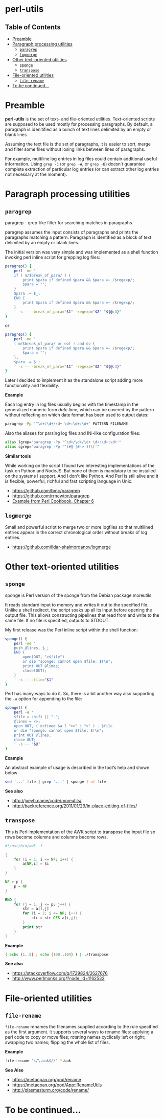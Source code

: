 # perl-utils

## Table of Contents

* [Preamble](#preamble)
* [Paragraph processing utilities](#paragraph-processing-utilities)
  * [`paragrep`](#paragrep)
  * [`logmerge`](#logmerge)
* [Other text-oriented utilities](#other-text-oriented-utilities)
  * [`sponge`](#sponge)
  * [`transpose`](#transpose)
* [File-oriented utilities](#file-oriented-utilities)
  * [`file-rename`](#file-rename)
* [To be continued...](#to-be-continued)

# Preamble

**perl-utils** is the set of text- and file-oriented utilities. Text-oriented scripts are supposed to be used mostly for processing paragraphs. By default, a paragraph is idenitified as a bunch of text lines delimited by an empty or blank lines.

Assuming the text file is the set of paragraphs, it is easier to sort, merge and filter some files without losing links between lines of paragraphs.

For example, multiline log entries in log files could contain additional useful information. Using `grep -C` (or `grep -A`, or `grep -B`) doesn't guarantee complete extraction of particular log entries (or can extract other log entries not necessary at the moment).

# Paragraph processing utilities

## `paragrep`

paragrep - grep-like filter for searching matches in paragraphs.

paragrep assumes the input consists of paragraphs and prints the paragraphs matching a pattern. Paragraph is identified as a block of text delimited by an empty or blank lines.

The initial version was very simple and was implemented as a shell function invoking perl inline script for grepping log files:

```bash
paragrep() {
	perl -ne '
	if ( m/$break_of_para/ ) {
		print $para if defined $para && $para =~ /$regexp/;
		$para = "";
	}
	$para .= $_;
	END {
		print $para if defined $para && $para =~ /$regexp/;
	}
	' -s -- -break_of_para="$1" -regexp="$2" "${@:3}"
}
```

or

```bash
paragrep() {
	perl -ne '
	( m/$break_of_para/ or eof ) and do {
		print $para if defined $para && $para =~ /$regexp/;
		$para = "";
	};
	$para .= $_;
	' -s -- -break_of_para="$1" -regexp="$2" "${@:3}"
}
```

Later I decided to implement it as the standalone script adding more functionality and flexibility.

**Example**

Each log entry in log files usually begins with the timestamp in the generalized numeric form *date time*, which can be covered by the pattern without reflecting on which date format has been used to output dates:

```bash
paragrep -Pp '^\d+/\d+/\d+ \d+:\d+:\d+' PATTERN FILENAME
```

Also the aliases for parsing log files and INI-like configuration files:

```bash
alias lgrep="paragrep -Pp '^\d+/\d+/\d+ \d+:\d+:\d+'"
alias cgrep="paragrep -Pp '^(#@ |#-> )?\['"
```

**Similar tools**

While working on the script I found two interesting implementations of the task on Python and NodeJS. But none of them is mandatory to be installed on the systems I support. And I don't like Python. And Perl is still alive and it is flexible, powerful, richful and fast scripting language in Unix.

* https://github.com/bmc/paragrep
* https://github.com/rrnewton/paragrep
* [Example from Perl Cookbook, Chapter 6](https://resources.oreilly.com/examples/9780596003135/blob/master/cookbook.examples/ch06/paragrep)

## `logmerge`

Small and powerful script to merge two or more logfiles so that multilined entries appear in the correct chronological order without breaks of log entries.

* https://github.com/ildar-shaimordanov/logmerge

# Other text-oriented utilities

## `sponge`

sponge is Perl version of the sponge from the Debian package moreutils.

It reads standard input to memory and writes it out to the specified file. Unlike a shell redirect, the script soaks up all its input before opening the output file. This allows constructing pipelines that read from and write to the same file. If no file is specified, outputs to STDOUT.

My first release was the Perl inline script within the shell function:

```bash
sponge() {
	perl -ne '
	push @lines, $_;
	END {
		open(OUT, ">$file")
		or die "sponge: cannot open $file: $!\n";
		print OUT @lines;
		close(OUT);
	}
	' -s -- -file="$1"
}
```

Perl has many ways to do it. So, there is a bit another way also supporting the `-a` option for appending to the file:

```bash
sponge() {
	perl -e '
	$file = shift || "-";
	@lines = <>;
	open OUT, ( defined $a ? ">>" : ">" ) . $file
	or die "sponge: cannot open $file: $!\n";
	print OUT @lines;
	close OUT;
	' -s -- "$@"
}
```

**Example**

An abstract example of usage is described in the tool's help and shown below:

```bash
sed '...' file | grep '...' | sponge [-a] file
```

**See also**

* http://joeyh.name/code/moreutils/
* http://backreference.org/2011/01/29/in-place-editing-of-files/

## `transpose`

This is Perl implementation of the AWK script to transpose the input file so rows become columns and columns become rows.

```awk
#!/usr/bin/awk -f

{
	for (i = 1; i <= NF; i++) {
		a[NR,i] = $i
	}
}

NF > p {
	p = NF
}

END {
	for (j = 1; j <= p; j++) {
		str = a[1,j]
		for (i = 2; i <= NR; i++) {
			str = str OFS a[i,j];
		}
		print str
	}
}
```

**Example**

```bash
( echo {1..5} ; echo {100..104} ) | ./transpose
```

**See also**

* https://stackoverflow.com/q/1729824/3627676
* http://www.perlmonks.org/?node_id=1162532

# File-oriented utilities

## `file-rename`

`file-rename` renames the filenames supplied according to the rule specified as the first argument. It supports several ways to rename files: applying a perl code to copy or move files; rotating names cyclically left or right; swapping two names; flipping the whole list of files.

**Example**

```bash
file-rename 's/\.bak$//' *.bak
```

**See Also**

* https://metacpan.org/pod/rename
* https://metacpan.org/pod/App::RenameUtils
* http://plasmasturm.org/code/rename/

# To be continued...

